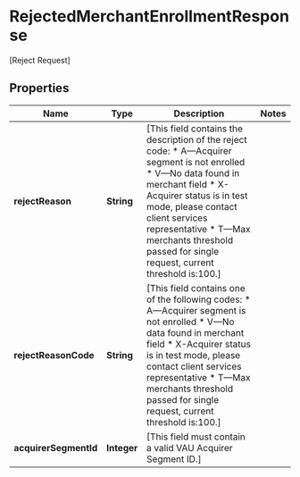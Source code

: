

# RejectedMerchantEnrollmentResponse

[Reject Request]

## Properties

| Name | Type | Description | Notes |
|------------ | ------------- | ------------- | -------------|
|**rejectReason** | **String** | [This field contains the description of the reject code: * A—Acquirer segment is not enrolled * V—No data found in merchant field * X-Acquirer status is in test mode, please contact client services representative * T—Max merchants threshold passed for single request, current threshold is:100.]  |  |
|**rejectReasonCode** | **String** | [This field contains one of the following codes: * A—Acquirer segment is not enrolled * V—No data found in merchant field * X-Acquirer status is in test mode, please contact client services representative * T—Max merchants threshold passed for single request, current threshold is:100.]  |  |
|**acquirerSegmentId** | **Integer** | [This field  must contain a valid VAU Acquirer Segment ID.] |  |



